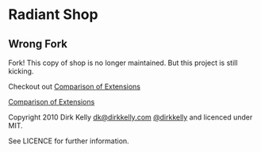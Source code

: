 # Radiant Shop

## Wrong Fork

Fork! This copy of shop is no longer maintained. But this project is still kicking.

Checkout out [Comparison of Extensions](http://github.com/dirkkelly/radiant-shop-extension)

[Comparison of Extensions](http://github.com/squaretalent/radiant-shop-extension/compare/master)

Copyright 2010 Dirk Kelly [dk@dirkkelly.com](dk@dirkkelly.com) [@dirkkelly](http://twitter.com/dirkkelly) and licenced under MIT.

See LICENCE for further information.